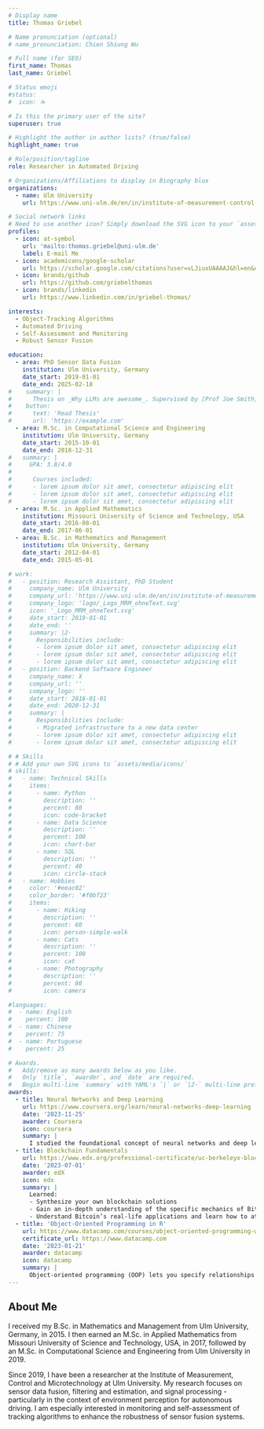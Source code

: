 ```yaml
---
# Display name
title: Thomas Griebel

# Name pronunciation (optional)
# name_pronunciation: Chien Shiung Wu

# Full name (for SEO)
first_name: Thomas
last_name: Griebel

# Status emoji
#status:
#  icon: ☕️

# Is this the primary user of the site?
superuser: true

# Highlight the author in author lists? (true/false)
highlight_name: true

# Role/position/tagline
role: Researcher in Automated Driving

# Organizations/Affiliations to display in Biography blox
organizations:
  - name: Ulm University
    url: https://www.uni-ulm.de/en/in/institute-of-measurement-control-and-microtechnology/

# Social network links
# Need to use another icon? Simply download the SVG icon to your `assets/media/icons/` folder.
profiles:
  - icon: at-symbol
    url: 'mailto:thomas.griebel@uni-ulm.de'
    label: E-mail Me
  - icon: academicons/google-scholar
    url: https://scholar.google.com/citations?user=vLJiuxUAAAAJ&hl=en&oi=ao
  - icon: brands/github
    url: https://github.com/griebelthomas
  - icon: brands/linkedin
    url: https://www.linkedin.com/in/griebel-thomas/

interests:
  - Object-Tracking Algorithms
  - Automated Driving
  - Self-Assessment and Monitoring
  - Robust Sensor Fusion

education:
  - area: PhD Sensor Data Fusion
    institution: Ulm University, Germany
    date_start: 2019-01-01
    date_end: 2025-02-18
#    summary: |
#      Thesis on _Why LLMs are awesome_. Supervised by [Prof Joe Smith](https://example.com). Presented papers at 5 IEEE conferences with the contributions being published in 2 Springer journals.
#    button:
#      text: 'Read Thesis'
#      url: 'https://example.com'
  - area: M.Sc. in Computational Science and Engineering
    institution: Ulm University, Germany
    date_start: 2015-10-01
    date_end: 2018-12-31
#   summary: |
#     GPA: 3.8/4.0
#
#      Courses included:
#      - lorem ipsum dolor sit amet, consectetur adipiscing elit
#      - lorem ipsum dolor sit amet, consectetur adipiscing elit
#      - lorem ipsum dolor sit amet, consectetur adipiscing elit
  - area: M.Sc. in Applied Mathematics
    institution: Missouri University of Science and Technology, USA
    date_start: 2016-08-01
    date_end: 2017-06-01
  - area: B.Sc. in Mathematics and Management
    institution: Ulm University, Germany
    date_start: 2012-04-01
    date_end: 2015-05-01

# work:
#   - position: Research Assistant, PhD Student
#     company_name: Ulm University
#     company_url: 'https://www.uni-ulm.de/en/in/institute-of-measurement-control-and-microtechnology/'
#     company_logo: 'logo/_Logo_MRM_ohneText.svg'
#     icon: '_Logo_MRM_ohneText.svg'
#     date_start: 2019-01-01
#     date_end: ''
#     summary: |2-
#       Responsibilities include:
#       - lorem ipsum dolor sit amet, consectetur adipiscing elit
#       - lorem ipsum dolor sit amet, consectetur adipiscing elit
#       - lorem ipsum dolor sit amet, consectetur adipiscing elit
#   - position: Backend Software Engineer
#     company_name: X
#     company_url: ''
#     company_logo: ''
#     date_start: 2016-01-01
#     date_end: 2020-12-31
#     summary: |
#       Responsibilities include:
#       - Migrated infrastructure to a new data center
#       - lorem ipsum dolor sit amet, consectetur adipiscing elit
#       - lorem ipsum dolor sit amet, consectetur adipiscing elit

# # Skills
# # Add your own SVG icons to `assets/media/icons/`
# skills:
#   - name: Technical Skills
#     items:
#       - name: Python
#         description: ''
#         percent: 80
#         icon: code-bracket
#       - name: Data Science
#         description: ''
#         percent: 100
#         icon: chart-bar
#       - name: SQL
#         description: ''
#         percent: 40
#         icon: circle-stack
#   - name: Hobbies
#     color: '#eeac02'
#     color_border: '#f0bf23'
#     items:
#       - name: Hiking
#         description: ''
#         percent: 60
#         icon: person-simple-walk
#       - name: Cats
#         description: ''
#         percent: 100
#         icon: cat
#       - name: Photography
#         description: ''
#         percent: 80
#         icon: camera

#languages:
#  - name: English
#    percent: 100
#  - name: Chinese
#    percent: 75
#  - name: Portuguese
#    percent: 25

# Awards.
#   Add/remove as many awards below as you like.
#   Only `title`, `awarder`, and `date` are required.
#   Begin multi-line `summary` with YAML's `|` or `|2-` multi-line prefix and indent 2 spaces below.
awards:
  - title: Neural Networks and Deep Learning
    url: https://www.coursera.org/learn/neural-networks-deep-learning
    date: '2023-11-25'
    awarder: Coursera
    icon: coursera
    summary: |
      I studied the foundational concept of neural networks and deep learning. By the end, I was familiar with the significant technological trends driving the rise of deep learning; build, train, and apply fully connected deep neural networks; implement efficient (vectorized) neural networks; identify key parameters in a neural network’s architecture; and apply deep learning to your own applications.
  - title: Blockchain Fundamentals
    url: https://www.edx.org/professional-certificate/uc-berkeleyx-blockchain-fundamentals
    date: '2023-07-01'
    awarder: edX
    icon: edx
    summary: |
      Learned:
      - Synthesize your own blockchain solutions
      - Gain an in-depth understanding of the specific mechanics of Bitcoin
      - Understand Bitcoin’s real-life applications and learn how to attack and destroy Bitcoin, Ethereum, smart contracts and Dapps, and alternatives to Bitcoin’s Proof-of-Work consensus algorithm
  - title: 'Object-Oriented Programming in R'
    url: https://www.datacamp.com/courses/object-oriented-programming-with-s3-and-r6-in-r
    certificate_url: https://www.datacamp.com
    date: '2023-01-21'
    awarder: datacamp
    icon: datacamp
    summary: |
      Object-oriented programming (OOP) lets you specify relationships between functions and the objects that they can act on, helping you manage complexity in your code. This is an intermediate level course, providing an introduction to OOP, using the S3 and R6 systems. S3 is a great day-to-day R programming tool that simplifies some of the functions that you write. R6 is especially useful for industry-specific analyses, working with web APIs, and building GUIs.
---
```


## About Me

I received my B.Sc. in Mathematics and Management from Ulm University, Germany, in 2015. 
I then earned an M.Sc. in Applied Mathematics from Missouri University of Science and Technology, USA, in 2017, followed by an M.Sc. in Computational Science and Engineering from Ulm University in 2019.

Since 2019, I have been a researcher at the Institute of Measurement, Control and Microtechnology at Ulm University. 
My research focuses on sensor data fusion, filtering and estimation, and signal processing - particularly in the context of environment perception for autonomous driving. 
I am especially interested in monitoring and self-assessment of tracking algorithms to enhance the robustness of sensor fusion systems.
